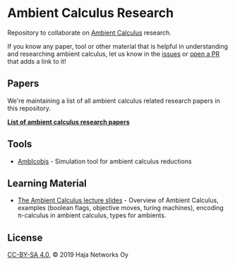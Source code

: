 # Ambient Calculus Research

Repository to collaborate on [Ambient Calculus](https://en.wikipedia.org/wiki/Ambient_calculus) research.

If you know any paper, tool or other material that is helpful in understanding and researching ambient calculus, let us know in the [issues](https://github.com/ambientsprotocol/research-ambients/issues) or [open a PR](https://github.com/ambientsprotocol/research-ambients/pulls) that adds a link to it!

## Papers

We're maintaining a list of all ambient calculus related research papers in this repository.

**[List of ambient calculus research papers](https://github.com/ambientsprotocol/research-ambients/blob/master/ambient-calculus-papers.md)**

## Tools

- [AmbIcobjs](https://www-sop.inria.fr/mimosa/ambicobjs/) - Simulation tool for ambient calculus reductions

## Learning Material

- [The Ambient Calculus lecture slides](http://fpl.cs.depaul.edu/jriely/547/extras/ncsm_iii_bertinoro.pdf) - Overview of Ambient Calculus, examples (boolean flags, objective moves, turing machines), encoding π-calculus in ambient calculus, types for ambients.

## License

 [CC-BY-SA 4.0](LICENSE), © 2019 Haja Networks Oy
